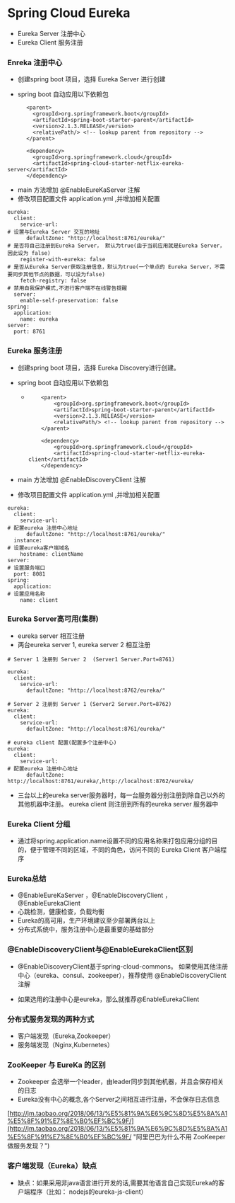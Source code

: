# Spring Cloud Eureka

* Eureka Server 注册中心
* Eureka Client 服务注册

### Enreka 注册中心

* 创建spring boot 项目，选择 Eureka Server 进行创建

* spring boot 自动应用以下依赖包

```
      <parent>
        <groupId>org.springframework.boot</groupId>
        <artifactId>spring-boot-starter-parent</artifactId>
        <version>2.1.3.RELEASE</version>
        <relativePath/> <!-- lookup parent from repository -->
      </parent>

      <dependency>
        <groupId>org.springframework.cloud</groupId>
        <artifactId>spring-cloud-starter-netflix-eureka-server</artifactId>
      </dependency>
```

* main 方法增加 @EnableEureKaServer 注解
* 修改项目配置文件  application.yml ,并增加相关配置

```
eureka:
  client:
    service-url:
# 设置与Eureka Server 交互的地址
      defaultZone: "http://localhost:8761/eureka/"
# 是否将自己注册到Eureka Server， 默认为true(由于当前应用就是Eureka Server， 因此设为 false)
    register-with-eureka: false
# 是否从Eureka Server获取注册信息，默认为true(一个单点的 Eureka Server，不需要同步其他节点的数据，可以设为false)
    fetch-registry: false
# 禁用自我保护模式,不进行客户端不在线警告提醒
  server:
    enable-self-preservation: false
spring:
  application:
    name: eureka
server:
  port: 8761
```

### Eureka 服务注册

* 创建spring boot 项目，选择 Eureka Discovery进行创建。

* spring boot 自动应用以下依赖包

  * ```
        <parent>
            <groupId>org.springframework.boot</groupId>
            <artifactId>spring-boot-starter-parent</artifactId>
            <version>2.1.3.RELEASE</version>
            <relativePath/> <!-- lookup parent from repository -->
        </parent>

        <dependency>
            <groupId>org.springframework.cloud</groupId>
            <artifactId>spring-cloud-starter-netflix-eureka-client</artifactId>
        </dependency>
    ```

* main 方法增加 @EnableDiscoveryClient 注解

* 修改项目配置文件  application.yml ,并增加相关配置

```
eureka:
  client:
    service-url:
# 配置eureka 注册中心地址
      defaultZone: "http://localhost:8761/eureka/"
  instance:
# 设置eureka客户端域名
    hostname: clientName
server:
# 设置服务端口
  port: 8081
spring:
  application:
# 设置应用名称
    name: client
```

### Eureka Server高可用\(集群\)

* eureka server 相互注册
* 两台eureka server 1, eureka server 2 相互注册

```
# Server 1 注册到 Server 2  (Server1 Server.Port=8761)

eureka:
  client:
    service-url:
      defaultZone: "http://localhost:8762/eureka/"
```

```
# Server 2 注册到 Server 1 (Server2 Server.Port=8762)
eureka:
  client:
    service-url:
      defaultZone: "http://localhost:8761/eureka/"
```

```
# eureka client 配置(配置多个注册中心)
eureka:
  client:
    service-url:
# 配置eureka 注册中心地址
      defaultZone: http://localhost:8761/eureka/,http://localhost:8762/eureka/
```

* 三台以上的eureka server服务器时，每一台服务器分别注册到除自己以外的其他机器中注册。 eureka client 则注册到所有的eureka server 服务器中

### Eureka Client 分组

* 通过将spring.application.name设置不同的应用名称来打包应用分组的目的，便于管理不同的区域，不同的角色，访问不同的 Eureka Client 客户端程序

### Eureka总结

* @EnableEureKaServer ，@EnableDiscoveryClient ，@EnableEurekaClient
* 心跳检测，健康检查，负载均衡
* Eureka的高可用，生产环境建议至少部署两台以上
* 分布式系统中，服务注册中心是最重要的基础部分

### @EnableDiscoveryClient与@EnableEurekaClient区别

* @EnableDiscoveryClient基于spring-cloud-commons。 如果使用其他注册中心（eureka、consul、zookeeper），推荐使用 @EnableDiscoveryClient注解

* 如果选用的注册中心是eureka，那么就推荐@EnableEurekaClient

### 分布式服务发现的两种方式

* 客户端发现（Eureka,Zookeeper）
* 服务端发现（Nginx,Kubernetes）

### ZooKeeper 与 EureKa 的区别

* Zookeeper 会选举一个leader，由leader同步到其他机器，并且会保存相关的日志
* Eureka没有中心的概念,各个Server之间相互进行注册，不会保存日志信息

[http://jm.taobao.org/2018/06/13/%E5%81%9A%E6%9C%8D%E5%8A%A1%E5%8F%91%E7%8E%B0%EF%BC%9F/](http://jm.taobao.org/2018/06/13/%E5%81%9A%E6%9C%8D%E5%8A%A1%E5%8F%91%E7%8E%B0%EF%BC%9F/ "阿里巴巴为什么不用 ZooKeeper 做服务发现？")

### 客户端发现（Eureka）缺点

* 缺点：如果采用非java语言进行开发的话,需要其他语言自己实现Eureka的客户端程序（比如： nodejs的eureka-js-client）



